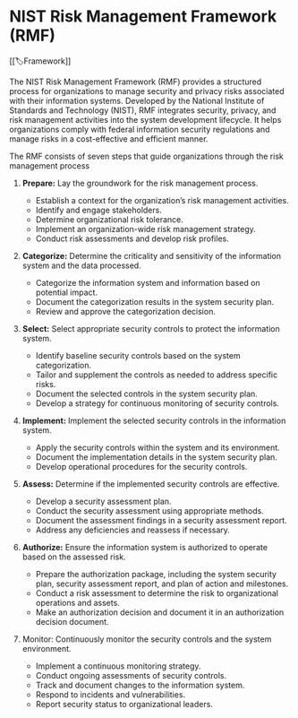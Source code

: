 
# NIST Risk Management Framework (RMF)

[[🏷️Framework]]

The NIST Risk Management Framework (RMF) provides a structured process for organizations to manage security and privacy risks associated with their information systems. Developed by the National Institute of Standards and Technology (NIST), RMF integrates security, privacy, and risk management activities into the system development lifecycle. It helps organizations comply with federal information security regulations and manage risks in a cost-effective and efficient manner.

The RMF consists of seven steps that guide organizations through the risk management process

1. **Prepare:** Lay the groundwork for the risk management process.
    - Establish a context for the organization’s risk management activities.
    - Identify and engage stakeholders.
    - Determine organizational risk tolerance.
    - Implement an organization-wide risk management strategy.
    - Conduct risk assessments and develop risk profiles.

2. **Categorize:** Determine the criticality and sensitivity of the information system and the data processed.
    - Categorize the information system and information based on potential impact.
    - Document the categorization results in the system security plan.
    - Review and approve the categorization decision.

3. **Select:** Select appropriate security controls to protect the information system.
    - Identify baseline security controls based on the system categorization.
    - Tailor and supplement the controls as needed to address specific risks.
    - Document the selected controls in the system security plan.
    - Develop a strategy for continuous monitoring of security controls.

4. **Implement:** Implement the selected security controls in the information system.
    - Apply the security controls within the system and its environment.
    - Document the implementation details in the system security plan.
    - Develop operational procedures for the security controls.

5. **Assess:** Determine if the implemented security controls are effective.
    - Develop a security assessment plan.
    - Conduct the security assessment using appropriate methods.
    - Document the assessment findings in a security assessment report.
    - Address any deficiencies and reassess if necessary.

6. **Authorize:** Ensure the information system is authorized to operate based on the assessed risk.
    - Prepare the authorization package, including the system security plan, security assessment report, and plan of action and milestones.
    - Conduct a risk assessment to determine the risk to organizational operations and assets.
    - Make an authorization decision and document it in an authorization decision document.

7. Monitor: Continuously monitor the security controls and the system environment.
    - Implement a continuous monitoring strategy.
    - Conduct ongoing assessments of security controls.
    - Track and document changes to the information system.
    - Respond to incidents and vulnerabilities.
    - Report security status to organizational leaders.

